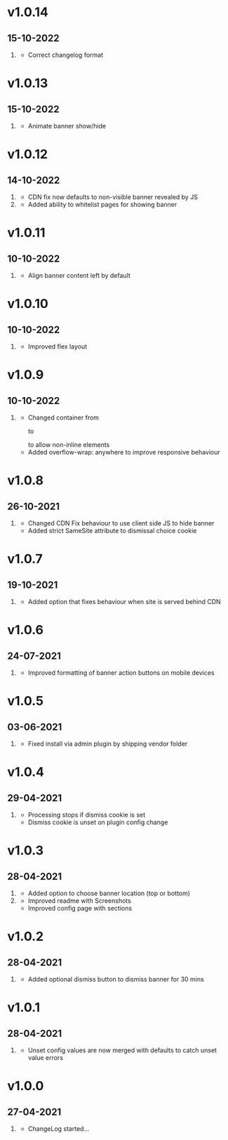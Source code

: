 # v1.0.14
## 15-10-2022

1. [](#bugfix)
    * Correct changelog format

# v1.0.13
## 15-10-2022

1. [](#improved)
    * Animate banner show/hide

# v1.0.12
## 14-10-2022

1. [](#improved)
    * CDN fix now defaults to non-visible banner revealed by JS
2. [](#new)
    * Added ability to whitelist pages for showing banner

# v1.0.11
## 10-10-2022

1. [](#improved)
    * Align banner content left by default

# v1.0.10
## 10-10-2022

1. [](#improved)
    * Improved flex layout

# v1.0.9
## 10-10-2022

1. [](#improved)
    * Changed container from <p> to <div> to allow non-inline elements
    * Added overflow-wrap: anywhere to improve responsive behaviour 

# v1.0.8
## 26-10-2021

1. [](#improved)
    * Changed CDN Fix behaviour to use client side JS to hide banner
    * Added strict SameSite attribute to dismissal choice cookie 

# v1.0.7
## 19-10-2021

1. [](#improved)
    * Added option that fixes behaviour when site is served behind CDN

# v1.0.6
## 24-07-2021

1. [](#improved)
    * Improved formatting of banner action buttons on mobile devices

# v1.0.5
## 03-06-2021

1. [](#bugfix)
    * Fixed install via admin plugin by shipping vendor folder

# v1.0.4
## 29-04-2021

1. [](#improved)
    * Processing stops if dismiss cookie is set
    * Dismiss cookie is unset on plugin config change

# v1.0.3
## 28-04-2021

1. [](#new)
    * Added option to choose banner location (top or bottom)
2. [](#improved)
    * Improved readme with Screenshots
    * Improved config page with sections

# v1.0.2
## 28-04-2021

1. [](#new)
    * Added optional dismiss button to dismiss banner for 30 mins

# v1.0.1
## 28-04-2021

1. [](#improved)
    * Unset config values are now merged with defaults to catch unset value errors

# v1.0.0
##  27-04-2021

1. [](#new)
    * ChangeLog started...
